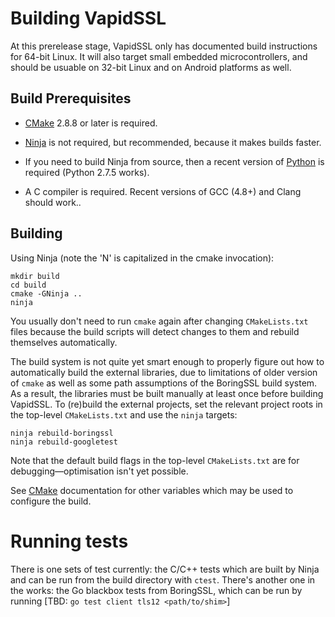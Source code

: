 # Building VapidSSL

At this prerelease stage, VapidSSL only has documented build instructions for
64-bit Linux.  It will also target small embedded microcontrollers, and should
be usuable on 32-bit Linux and on Android platforms as well.

## Build Prerequisites

  * [CMake](https://cmake.org/download/) 2.8.8 or later is required.

  *  [Ninja](https://ninja-build.org/) is not required, but recommended, because
    it makes builds faster.

  * If you need to build Ninja from source, then a recent version of
    [Python](https://www.python.org/downloads/) is required (Python 2.7.5 works).

  * A C compiler is required. Recent versions of GCC (4.8+) and Clang should
    work..

## Building

Using Ninja (note the 'N' is capitalized in the cmake invocation):

    mkdir build
    cd build
    cmake -GNinja ..
    ninja

You usually don't need to run `cmake` again after changing `CMakeLists.txt`
files because the build scripts will detect changes to them and rebuild
themselves automatically.

The build system is not quite yet smart enough to properly figure out how to
automatically build the external libraries, due to limitations of older version
of `cmake` as well as some path assumptions of the BoringSSL build system.  As a
result, the libraries must be built manually at least once before building
VapidSSL. To (re)build the external projects, set the relevant project roots in
the top-level `CMakeLists.txt` and use the `ninja` targets:

    ninja rebuild-boringssl
    ninja rebuild-googletest

Note that the default build flags in the top-level `CMakeLists.txt` are for
debugging—optimisation isn't yet possible.

See [CMake](https://cmake.org/cmake/help/v3.4/manual/cmake-variables.7.html)
documentation for other variables which may be used to configure the build.

# Running tests

There is one sets of test currently: the C/C++ tests which are built by Ninja
and can be run from the build directory with `ctest`.
There's another one in the works:  the Go blackbox tests from BoringSSL, which
can be run by running [TBD: `go test client tls12 <path/to/shim>`]
